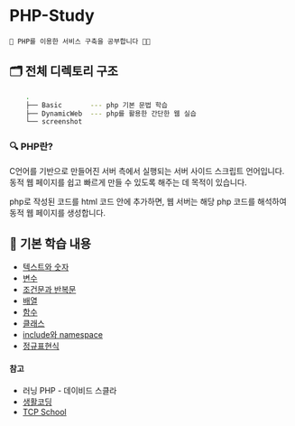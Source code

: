 # PHP-Study

    🌱 PHP를 이용한 서비스 구축을 공부합니다 👩‍💻

## 🗂 전체 디렉토리 구조  

```zsh
    .
    ├── Basic       --- php 기본 문법 학습
    ├── DynamicWeb  --- php를 활용한 간단한 웹 실습
    └── screenshot
```

### 🔍 PHP란?

C언어를 기반으로 만들어진 서버 측에서 실행되는 서버 사이드 스크립트 언어입니다.
동적 웹 페이지를 쉽고 빠르게 만들 수 있도록 해주는 데 목적이 있습니다.

php로 작성된 코드를 html 코드 안에 추가하면, 웹 서버는 해당 php 코드를 해석하여 동적 웹 페이지를 생성합니다.

## 📝 기본 학습 내용

* [텍스트와 숫자](./Basic/TxtAndNum.md)
* [변수](./Basic/Variable.md)
* [조건문과 반복문](./Basic/Statement.md)
* [배열](./Basic/Array.md)
* [함수](./Basic/Function.md)
* [클래스](./Basic/Class.md)
* [include와 namespace](./Basic/IncludeAndNamespace.md)
* [정규표현식](./Basic/RegularExpression.md)

#### 참고

* 러닝 PHP - 데이비드 스클라
* [생활코딩](https://opentutorials.org/course/62/5117)
* [TCP School](http://tcpschool.com/php/intro)

